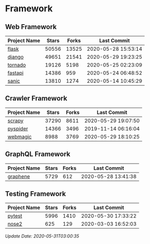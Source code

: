 # Framework

## Web Framework

| Project Name | Stars | Forks | Last Commit |
| ------------ | ----- | ----- | ----------- |
| [flask](https://github.com/pallets/flask) | 50556 | 13525 | 2020-05-28 15:53:14 |
| [django](https://github.com/django/django) | 49651 | 21541 | 2020-05-29 19:23:25 |
| [tornado](https://github.com/tornadoweb/tornado) | 19126 | 5198 | 2020-05-25 02:23:09 |
| [fastapi](https://github.com/tiangolo/fastapi) | 14386 | 959 | 2020-05-24 06:48:52 |
| [sanic](https://github.com/huge-success/sanic) | 13810 | 1274 | 2020-05-14 10:45:29 |

## Crawler Framework

| Project Name | Stars | Forks | Last Commit |
| ------------ | ----- | ----- | ----------- |
| [scrapy](https://github.com/scrapy/scrapy) | 37290 | 8611 | 2020-05-29 19:07:50 |
| [pyspider](https://github.com/binux/pyspider) | 14366 | 3496 | 2019-11-14 06:16:04 |
| [webmagic](https://github.com/code4craft/webmagic) | 8988 | 3769 | 2020-05-29 18:10:25 |

## GraphQL Framework

| Project Name | Stars | Forks | Last Commit |
| ------------ | ----- | ----- | ----------- |
| [graphene](https://github.com/graphql-python/graphene) | 5729 | 612 | 2020-05-28 13:41:38 |

## Testing Framework

| Project Name | Stars | Forks | Last Commit |
| ------------ | ----- | ----- | ----------- |
| [pytest](https://github.com/pytest-dev/pytest) | 5996 | 1410 | 2020-05-30 17:33:22 |
| [nose2](https://github.com/nose-devs/nose2) | 625 | 129 | 2020-03-03 16:52:03 |

*Update Date: 2020-05-31T03:00:35*